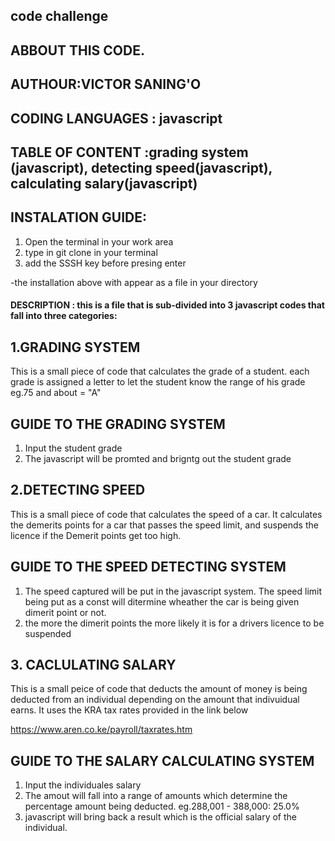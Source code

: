 
## code challenge

## ABBOUT THIS CODE.
##   AUTHOUR:VICTOR SANING'O

## CODING LANGUAGES : javascript
## TABLE OF CONTENT :grading system (javascript), detecting speed(javascript), calculating salary(javascript)
## INSTALATION GUIDE:
1. Open the terminal in your work area 
2. type in git clone in your terminal 
3. add the SSSH key before  presing enter

-the installation above with appear as a file in your directory
 

#### DESCRIPTION : this is a file  that is sub-divided into 3 javascript codes that fall into three categories:
## 1.GRADING SYSTEM

This is a small piece of code that calculates the grade of a student.
each grade is assigned a letter to let the student know the range of his grade
eg.75 and about = "A"

## GUIDE TO THE GRADING SYSTEM
 1. Input the student grade
 2. The javascript will be promted and brigntg out the student grade

 
##  2.DETECTING SPEED
This is a small piece of code that calculates the speed of a car.
It calculates the demerits points for a car that passes the speed limit, and suspends the licence
if the Demerit points get too high.

## GUIDE TO THE SPEED DETECTING SYSTEM
 1. The speed captured will be put in the javascript system. The speed limit being put as 
     a const will ditermine wheather the car is being given dimerit point or not.
 2. the more the dimerit points the more likely it is for a drivers licence to be 
      suspended


## 3. CACLULATING SALARY
This is a small peice of code that deducts the amount of money is being deducted from an 
individual depending on the amount that indivuidual earns. It uses the KRA tax rates provided
in the link below

https://www.aren.co.ke/payroll/taxrates.htm

## GUIDE TO THE SALARY CALCULATING SYSTEM
  1. Input the individuales salary
  2. The amout will fall into a range of amounts which determine the percentage amount being deducted.
       eg.288,001 - 388,000: 25.0%
  3. javascript will bring back a result which is the official salary of the individual.
​


   